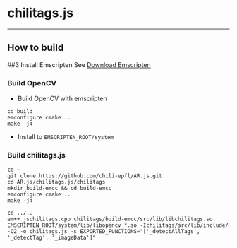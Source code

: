 #  chilitags.js
----------------
##  How to build
##3 Install Emscripten
See [Download Emscripten](https://github.com/kripken/emscripten/wiki/Emscripten-SDK)
### Build OpenCV
* Build OpenCV with emscripten
```
cd build
emconfigure cmake ..
make -j4 
```

* Install to `EMSCRIPTEN_ROOT/system`

### Build chilitags.js

```
cd ~
git clone https://github.com/chili-epfl/AR.js.git
cd AR.js/chilitags.js/chilitags
mkdir build-emcc && cd build-emcc
emconfigure cmake ..
make -j4

cd ../..
em++ jschilitags.cpp chilitags/build-emcc/src/lib/libchilitags.so EMSCRIPTEN_ROOT/system/lib/libopencv_*.so -Ichilitags/src/lib/include/ -O2 -o chilitags.js -s EXPORTED_FUNCTIONS="['_detectAllTags', '_detectTag', '_imageData']"
```
